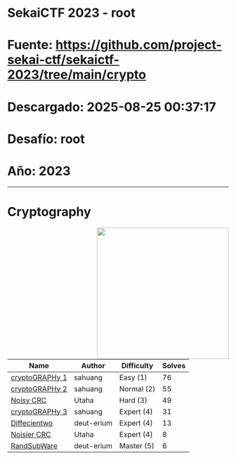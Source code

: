 # SekaiCTF 2023 - root
# Fuente: https://github.com/project-sekai-ctf/sekaictf-2023/tree/main/crypto
# Descargado: 2025-08-25 00:37:17
# Desafío: root
# Año: 2023

---

# Cryptography

<img src="https://files.catbox.moe/lwcdks.svg" align="right" width=300>

| Name                              | Author     | Difficulty | Solves |
| --------------------------------- | ---------- | ---------- | ------ |
| [cryptoGRAPHy 1](cryptography-1/) | sahuang    | Easy (1)   | 76     |
| [cryptoGRAPHy 2](cryptography-2/) | sahuang    | Normal (2) | 55     |
| [Noisy CRC](noisy-crc/)           | Utaha      | Hard (3)   | 49     |
| [cryptoGRAPHy 3](cryptography-3/) | sahuang    | Expert (4) | 31     |
| [Diffecientwo](diffecientwo/)     | deut-erium | Expert (4) | 13     |
| [Noisier CRC](noisier-crc/)       | Utaha      | Expert (4) | 8      |
| [RandSubWare](randsubware/)       | deut-erium | Master (5) | 6      |
